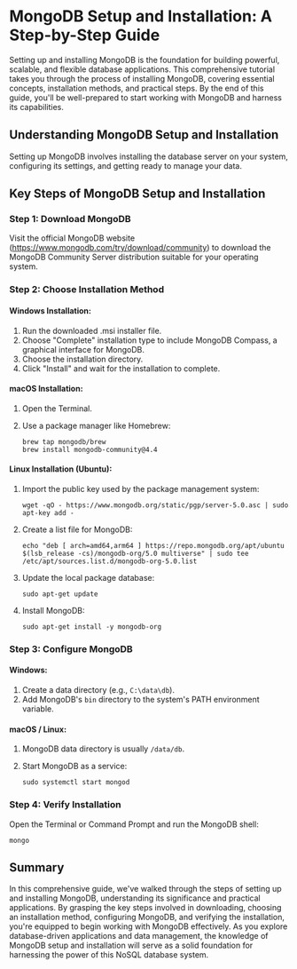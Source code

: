 # MongoDB Setup and Installation: A Step-by-Step Guide

Setting up and installing MongoDB is the foundation for building powerful, scalable, and flexible database applications. This comprehensive tutorial takes you through the process of installing MongoDB, covering essential concepts, installation methods, and practical steps. By the end of this guide, you'll be well-prepared to start working with MongoDB and harness its capabilities.

## Understanding MongoDB Setup and Installation

Setting up MongoDB involves installing the database server on your system, configuring its settings, and getting ready to manage your data.

## Key Steps of MongoDB Setup and Installation

### Step 1: Download MongoDB

Visit the official MongoDB website (https://www.mongodb.com/try/download/community) to download the MongoDB Community Server distribution suitable for your operating system.

### Step 2: Choose Installation Method

#### Windows Installation:

1. Run the downloaded .msi installer file.
2. Choose "Complete" installation type to include MongoDB Compass, a graphical interface for MongoDB.
3. Choose the installation directory.
4. Click "Install" and wait for the installation to complete.

#### macOS Installation:

1. Open the Terminal.
2. Use a package manager like Homebrew:
   
   ```
   brew tap mongodb/brew
   brew install mongodb-community@4.4
   ```

#### Linux Installation (Ubuntu):

1. Import the public key used by the package management system:

   ```
   wget -qO - https://www.mongodb.org/static/pgp/server-5.0.asc | sudo apt-key add -
   ```

2. Create a list file for MongoDB:

   ```
   echo "deb [ arch=amd64,arm64 ] https://repo.mongodb.org/apt/ubuntu $(lsb_release -cs)/mongodb-org/5.0 multiverse" | sudo tee /etc/apt/sources.list.d/mongodb-org-5.0.list
   ```

3. Update the local package database:

   ```
   sudo apt-get update
   ```

4. Install MongoDB:

   ```
   sudo apt-get install -y mongodb-org
   ```

### Step 3: Configure MongoDB

#### Windows:

1. Create a data directory (e.g., `C:\data\db`).
2. Add MongoDB's `bin` directory to the system's PATH environment variable.

#### macOS / Linux:

1. MongoDB data directory is usually `/data/db`.
2. Start MongoDB as a service:

   ```
   sudo systemctl start mongod
   ```

### Step 4: Verify Installation

Open the Terminal or Command Prompt and run the MongoDB shell:

```
mongo
```


## Summary

In this comprehensive guide, we've walked through the steps of setting up and installing MongoDB, understanding its significance and practical applications. By grasping the key steps involved in downloading, choosing an installation method, configuring MongoDB, and verifying the installation, you're equipped to begin working with MongoDB effectively. As you explore database-driven applications and data management, the knowledge of MongoDB setup and installation will serve as a solid foundation for harnessing the power of this NoSQL database system.